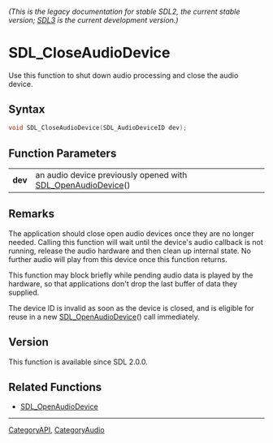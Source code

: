 ###### (This is the legacy documentation for stable SDL2, the current stable version; [SDL3](https://wiki.libsdl.org/SDL3/) is the current development version.)
# SDL_CloseAudioDevice

Use this function to shut down audio processing and close the audio device.

## Syntax

```c
void SDL_CloseAudioDevice(SDL_AudioDeviceID dev);

```

## Function Parameters

|             |                                                                                     |
| ----------- | ----------------------------------------------------------------------------------- |
| **dev**     | an audio device previously opened with [SDL_OpenAudioDevice](SDL_OpenAudioDevice)() |

## Remarks

The application should close open audio devices once they are no longer
needed. Calling this function will wait until the device's audio callback
is not running, release the audio hardware and then clean up internal
state. No further audio will play from this device once this function
returns.

This function may block briefly while pending audio data is played by the
hardware, so that applications don't drop the last buffer of data they
supplied.

The device ID is invalid as soon as the device is closed, and is eligible
for reuse in a new [SDL_OpenAudioDevice](SDL_OpenAudioDevice)() call
immediately.

## Version

This function is available since SDL 2.0.0.

## Related Functions

* [SDL_OpenAudioDevice](SDL_OpenAudioDevice)

----
[CategoryAPI](CategoryAPI), [CategoryAudio](CategoryAudio)


